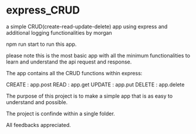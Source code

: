 # express_CRUD
a simple CRUD(create-read-update-delete) app using express and additional logging functionalities by morgan

npm run start to run this app.

please note this is the most basic app with all the minimum functionalities to learn and understand the api request and response.

The app contains all the CRUD functions within express: 

CREATE : app.post
READ : app.get
UPDATE : app.put
DELETE : app.delete

The purpose of this project is to make a simple app that is as easy to understand and possible.

The project is confinde within a single folder.

All feedbacks appreciated.